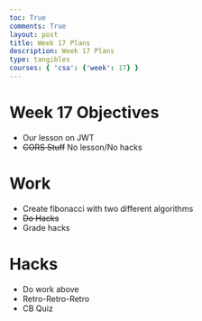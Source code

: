```yaml
---
toc: True
comments: True
layout: post
title: Week 17 Plans
description: Week 17 Plans
type: tangibles
courses: { 'csa': {'week': 17} }
---
```


# Week 17 Objectives
- Our lesson on JWT
- ~~CORS Stuff~~ No lesson/No hacks

# Work
- Create fibonacci with two different algorithms
- ~~Do Hacks~~
- Grade hacks

# Hacks
- Do work above
- Retro-Retro-Retro
- CB Quiz

